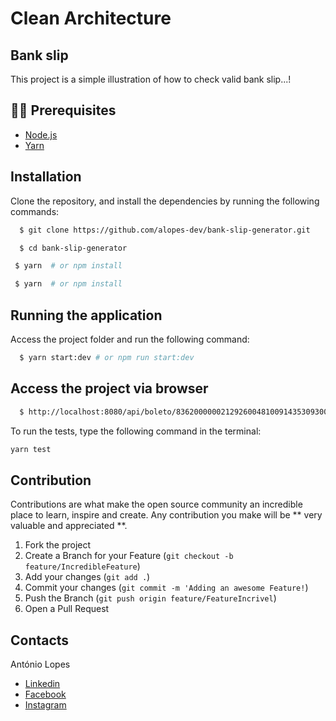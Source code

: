 # Clean Architecture
  ## Bank slip

 <p>This project is a simple illustration of how to check valid bank slip...!</p>

## ✋🏻 Prerequisites

- [Node.js](https://nodejs.org/en/)
- [Yarn](https://yarnpkg.com/pt-BR/docs/install)

## Installation

Clone the repository, and install the dependencies by running the following commands:

```sh
  $ git clone https://github.com/alopes-dev/bank-slip-generator.git
```

```sh
  $ cd bank-slip-generator
```

```sh
 $ yarn  # or npm install
```

```sh
 $ yarn  # or npm install
```

## Running the application

Access the project folder and run the following command:

```sh
  $ yarn start:dev # or npm run start:dev
```

## Access the project via browser

```sh
  $ http://localhost:8080/api/boleto/836200000021292600481009143530930013001904210760
```

To run the tests, type the following command in the terminal:

```sh
yarn test
```

## Contribution

Contributions are what make the open source community an incredible place to learn, inspire and create. Any contribution you make will be ** very valuable and appreciated **.

1. Fork the project
2. Create a Branch for your Feature (`git checkout -b feature/IncredibleFeature`)
3. Add your changes (`git add .`)
4. Commit your changes (`git commit -m 'Adding an awesome Feature!`)
5. Push the Branch (`git push origin feature/FeatureIncrivel`)
6. Open a Pull Request

<!-- LICENSE -->

## Contacts

António Lopes

- [Linkedin](https://www.linkedin.com/in/ant%C3%B3nio-ferraz-lopes-448019178/)
- [Facebook](https://www.facebook.com/antonioferrazlopes.pdk/)
- [Instagram](https://www.instagram.com/alopes.dev/)
